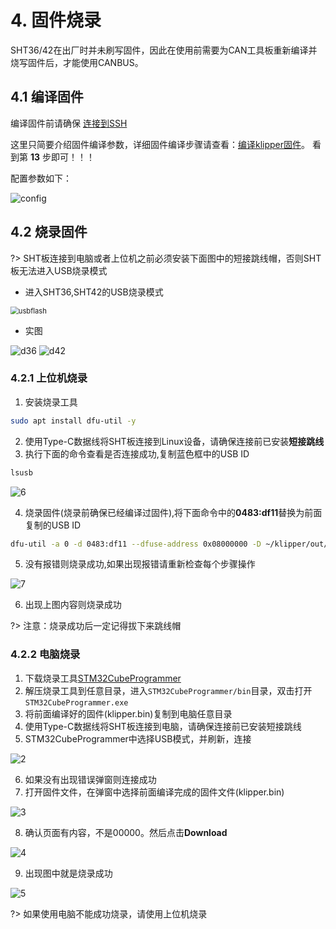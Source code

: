 # 4. 固件烧录

SHT36/42在出厂时并未刷写固件，因此在使用前需要为CAN工具板重新编译并烧写固件后，才能使用CANBUS。

## 4.1 编译固件

编译固件前请确保 [连接到SSH](/board/fly_pi/FLY_π_description5 "点击即可跳转")

这里只简要介绍固件编译参数，详细固件编译步骤请查看：[编译klipper固件](/board/fly_super8/firmware?id=_1-编译klipper固件 "点击即可跳转")。 看到第 **13** 步即可！！！

配置参数如下：

![config](../../images/boards/fly_sht36_42/config.png ":no-zooom")

## 4.2 烧录固件 

?> SHT板连接到电脑或者上位机之前必须安装下面图中的短接跳线帽，否则SHT板无法进入USB烧录模式

* 进入SHT36,SHT42的USB烧录模式

<img src="../../images/boards/fly_sht36_42/usbflash.png" alt="usbflash" title=":no-zooom" style="zoom:80%;" />

* 实图

![d36](../../images/boards/fly_sht36_42/d36.png ":no-zooom")
![d42](../../images/boards/fly_sht36_42/d42.png ":no-zooom")

### 4.2.1 上位机烧录

1. 安装烧录工具

```bash
sudo apt install dfu-util -y
```

2. 使用Type-C数据线将SHT板连接到Linux设备，请确保连接前已安装**短接跳线**
3. 执行下面的命令查看是否连接成功,复制蓝色框中的USB ID

```bash
lsusb
```

![6](../../images/boards/fly_sht36_42/6.png ":no-zooom")

4. 烧录固件(烧录前确保已经编译过固件),将下面命令中的**0483:df11**替换为前面复制的USB ID

```bash
dfu-util -a 0 -d 0483:df11 --dfuse-address 0x08000000 -D ~/klipper/out/klipper.bin
```

5. 没有报错则烧录成功,如果出现报错请重新检查每个步骤操作

![7](../../images/boards/fly_sht36_42/7.png ":no-zooom")

6. 出现上图内容则烧录成功

?> 注意：烧录成功后一定记得拔下来跳线帽

### 4.2.2 电脑烧录

1. 下载烧录工具[STM32CubeProgrammer](https://cdn.mellow.klipper.cn/Utils/STM32CubeProgrammer.zip)
2. 解压烧录工具到任意目录，进入`STM32CubeProgrammer/bin`目录，双击打开`STM32CubeProgrammer.exe`
3. 将前面编译好的固件(klipper.bin)复制到电脑任意目录
4. 使用Type-C数据线将SHT板连接到电脑，请确保连接前已安装短接跳线
5. STM32CubeProgrammer中选择USB模式，并刷新，连接

![2](../../images/boards/fly_sht36_42/2.png ":no-zooom")

6. 如果没有出现错误弹窗则连接成功
7. 打开固件文件，在弹窗中选择前面编译完成的固件文件(klipper.bin)

![3](../../images/boards/fly_sht36_42/3.png ":no-zooom")

8. 确认页面有内容，不是00000。然后点击**Download**

![4](../../images/boards/fly_sht36_42/4.png ":no-zooom")

9. 出现图中就是烧录成功

![5](../../images/boards/fly_sht36_42/5.png ":no-zooom")

?> 如果使用电脑不能成功烧录，请使用上位机烧录



